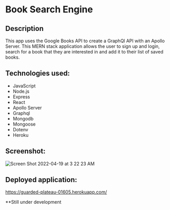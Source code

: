 # Book Search Engine 

## Description

This app uses the Google Books API to create a GraphQl API with an Apollo Server. This MERN stack application allows the user to sign up and login, search for a book that they are interested in and add it to their list of saved books.

## Technologies used:
- JavaScript
- Node.js
- Express
- React
- Apollo Server
- Graphql
- Mongodb
- Mongoose
- Dotenv
- Heroku

## Screenshot:

![Screen Shot 2022-04-19 at 3 22 23 AM](https://user-images.githubusercontent.com/92832005/163948291-c5b84a4d-dd81-4fa0-a7e7-9eb997a8a06e.png)




## Deployed application:

https://guarded-plateau-01605.herokuapp.com/ 

**Still under development

